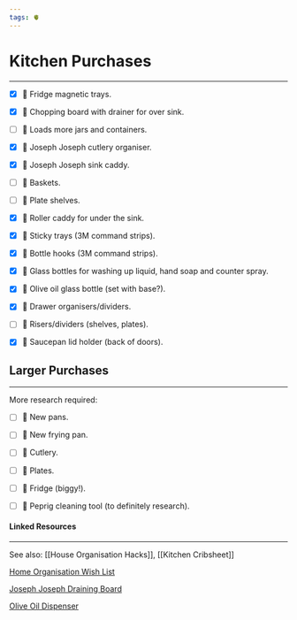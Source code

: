 ```yaml
---
tags: 🫀
---
```


# Kitchen Purchases
---

- [x] 🔶 Fridge magnetic trays.
- [x] 🔶 Chopping board with drainer for over sink.
- [ ] 🔶 Loads more jars and containers.
- [x] 🔶 Joseph Joseph cutlery organiser.
- [x] 🔶 Joseph Joseph sink caddy.
- [ ] 🔶 Baskets.
- [ ] 🔶 Plate shelves.
- [x] 🔶 Roller caddy for under the sink.
- [x] 🔶 Sticky trays (3M command strips).
- [x] 🔶 Bottle hooks (3M command strips).
- [x] 🔶 Glass bottles for washing up liquid, hand soap and counter spray.
- [x] 🔶 Olive oil glass bottle (set with base?).
- [x] 🔶 Drawer organisers/dividers.
- [ ] 🔶 Risers/dividers (shelves, plates).
- [x] 🔶 Saucepan lid holder (back of doors).


## Larger Purchases
---

More research required:

- [ ] 🔶 New pans.
- [ ] 🔶 New frying pan.
- [ ] 🔶 Cutlery.
- [ ] 🔶 Plates.
- [ ] 🔶 Fridge (biggy!).
- [ ] 🔶 Peprig cleaning tool (to definitely research). 


#### Linked Resources
---

See also: [[House Organisation Hacks]], [[Kitchen Cribsheet]]

[Home Organisation Wish List](https://www.amazon.co.uk/hz/wishlist/ls/3BGLPZYHCKU79?ref_=wl_dp_view_your_list)

[Joseph Joseph Draining Board](https://www.josephjoseph.com/products/extend-dishrack-grey)

[Olive Oil Dispenser](https://www.etsy.com/uk/listing/1004736097/glass-bottles-olive-oilvinegar-pourer?click_key=4756b1a0dadae7525cef432561c9bc532b12e37b%3A1004736097&click_sum=16b4eac3&ga_order=most_relevant&ga_search_type=all&ga_view_type=gallery&ga_search_query=home+tailor&ref=sr_gallery-1-1&organic_search_click=1&frs=1&pop=1)

